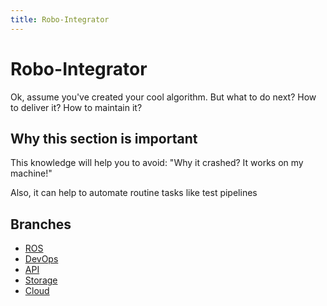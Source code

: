 ```yaml
---
title: Robo-Integrator
---
```


# Robo-Integrator

Ok, assume you've created your cool algorithm. But what to do next? How to deliver it? How to maintain it?

## Why this section is important

This knowledge will help you to avoid: "Why it crashed? It works on my machine!"

Also, it can help to automate routine tasks like test pipelines

## Branches

- [ROS](./ros)
- [DevOps](./devops)
- [API](./api)
- [Storage](./storage)
- [Cloud](./cloud)
